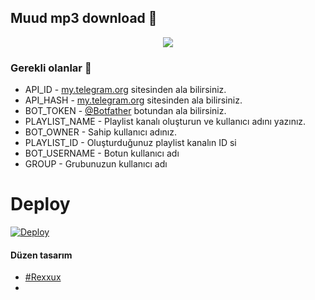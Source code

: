 <h2 align="centre">Muud mp3 download 🎵</h2>

<p align="center">
  <img src="https://telegra.ph/file/41021f3147d90758416fb.jpg">
</p> 

### Gerekli olanlar 🍭
- API_ID - [my.telegram.org](https://my.telegram.org/auth) sitesinden ala bilirsiniz.
- API_HASH - [my.telegram.org](https://my.telegram.org/auth) sitesinden ala bilirsiniz.
- BOT_TOKEN - [@Botfather](https://t.me/Botfather) botundan ala bilirsiniz. 
- PLAYLIST_NAME - Playlist kanalı oluşturun ve kullanıcı adını yazınız.
- BOT_OWNER - Sahip kullanıcı adınız. 
- PLAYLIST_ID - Oluşturduğunuz playlist kanalın ID si
- BOT_USERNAME - Botun kullanıcı adı
- GROUP - Grubunuzun kullanıcı adı

# Deploy
<a href="https://heroku.com/deploy?template=https://github.com/qulievv/music.git">
  <img src="https://www.herokucdn.com/deploy/button.svg" alt="Deploy">
</a>


#### Düzen tasarım
- [#Rexxux](https://t.me/Rexxuxxnxx)
- 

